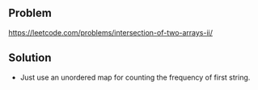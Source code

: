 ## Problem

https://leetcode.com/problems/intersection-of-two-arrays-ii/

## Solution

- Just use an unordered map for counting the frequency of first string.
